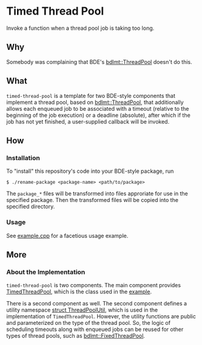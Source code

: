 Timed Thread Pool
=================
Invoke a function when a thread pool job is taking too long.

Why
---
Somebody was complaining that BDE's [bdlmt::ThreadPool][thread-pool] doesn't do
this.

What
----
`timed-thread-pool` is a template for two BDE-style components that
implement a thread pool, based on [bdlmt::ThreadPool][thread-pool], that
additionally allows each enqueued job to be associated with a timeout
(relative to the beginning of the job execution) or a deadline (absolute),
after which if the job has not yet finished, a user-supplied callback will
be invoked.

How
---
### Installation
To "install" this repository's code into your BDE-style package, run
```console
$ ./rename-package <package-name> <path/to/package>
```
The `package_*` files will be transformed into files approriate for use in the
specified package. Then the transformed files will be copied into the specified
directory.

### Usage
See [example.cpp](example.cpp) for a facetious usage example.

More
----
### About the Implementation
`timed-thread-pool` is two components. The main component provides
[TimedThreadPool](package_timedthreadpool.h), which is the class used in the
[example](example.cpp).

There is a second component as well. The second component defines a utility
namespace [struct ThreadPoolUtil](package_threadpoolutil.h), which is used
in the implementation of `TimedThreadPool`. However, the utility functions
are public and parameterized on the type of the thread pool. So, the logic
of scheduling timeouts along with enqueued jobs can be reused for other
types of thread pools, such as [bdlmt::FixedThreadPool][fixed].

[thread-pool]: https://bloomberg.github.io/bde/group__bdlmt__threadpool.html
[fixed]: https://bloomberg.github.io/bde/group__bdlmt__fixedthreadpool.html